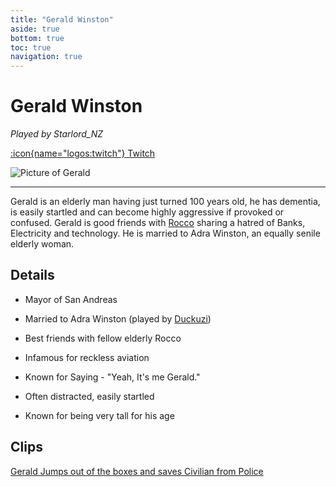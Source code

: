 ```yaml
---
title: "Gerald Winston"
aside: true
bottom: true
toc: true
navigation: true
---
```


# Gerald Winston

*Played by Starlord_NZ* 

[:icon{name="logos:twitch"} Twitch](https://www.twitch.tv/starlord_NZ)

![Picture of Gerald](https://cdn.discordapp.com/attachments/916297075375886368/1164219263238799491/gerald.png)

---

Gerald is an elderly man having just turned 100 years old, he has dementia, is easily startled and can become highly aggressive if provoked or confused.
Gerald is good friends with [Rocco](/lore/characters/rocco) sharing a hatred of Banks, Electricity and technology. 
He is married to Adra Winston, an equally senile elderly woman.

## Details  
- Mayor of San Andreas

- Married to Adra Winston (played by [Duckuzi](https://www.twitch.tv/duckuzi))

- Best friends with fellow elderly Rocco

- Infamous for reckless aviation

- Known for Saying - "Yeah, It's me Gerald."

- Often distracted, easily startled

- Known for being very tall for his age

## Clips
[Gerald Jumps out of the boxes and saves Civilian from Police](https://www.twitch.tv/azzablake/clip/EndearingLachrymoseSharkBuddhaBar-U8Fp6kfp7nOQhTpD)


